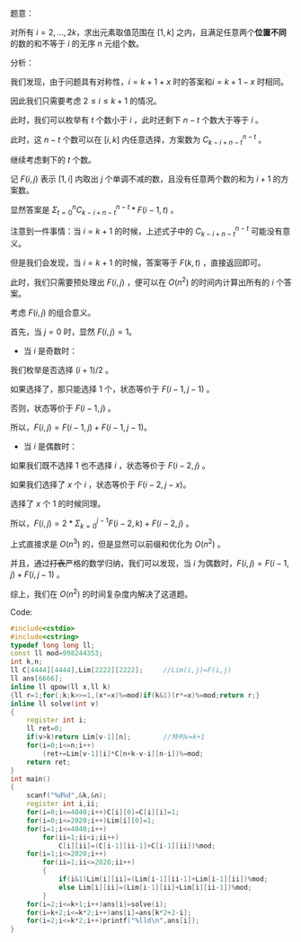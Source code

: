 题意：

对所有 $i=2,...,2k$，求出元素取值范围在 $[1,k]$ 之内，且满足任意两个**位置不同**的数的和不等于 $i$ 的无序 $n$ 元组个数。

分析：

我们发现，由于问题具有对称性，$i=k+1+x$ 时的答案和$i=k+1-x$ 时相同。

因此我们只需要考虑 $2 \leq i \leq k+1$ 的情况。

此时，我们可以枚举有 $t$ 个数小于 $i$ ，此时还剩下 $n-t$ 个数大于等于 $i$ 。

此时，这 $n-t$ 个数可以在 $[i,k]$ 内任意选择，方案数为 $C_{k-i+n-t}^{n-t}$ 。

继续考虑剩下的 $t$ 个数。

记 $F(i,j)$ 表示 $[1,i]$ 内取出 $j$ 个单调不减的数，且没有任意两个数的和为 $i+1$ 的方案数。

显然答案是 $\Sigma_{t=0}^{n} C_{k-i+n-t}^{n-t}*F(i-1,t)$ 。

注意到一件事情：当 $i=k+1$ 的时候，上述式子中的 $C_{k-i+n-t}^{n-t}$ 可能没有意义。

但是我们会发现，当 $i=k+1$ 的时候，答案等于 $F(k,t)$ ，直接返回即可。

此时，我们只需要预处理出 $F(i,j)$ ，便可以在 $O(n^2)$ 的时间内计算出所有的 $i$ 个答案。

考虑 $F(i,j)$ 的组合意义。

首先，当 $j=0$ 时，显然 $F(i,j)=1$。

- 当 $i$ 是奇数时：

我们枚举是否选择 $(i+1)/2$ 。

如果选择了，那只能选择 $1$ 个，状态等价于 $F(i-1,j-1)$ 。

否则，状态等价于 $F(i-1,j)$ 。

所以，$F(i,j)=F(i-1,j)+F(i-1,j-1)$。

- 当 $i$ 是偶数时：

如果我们既不选择 $1$ 也不选择 $i$ ，状态等价于 $F(i-2,j)$ 。

如果我们选择了 $x$ 个 $i$ ，状态等价于 $F(i-2,j-x)$。

选择了 $x$ 个 $1$ 的时候同理。

所以，$F(i,j)=2*\Sigma_{k=0}^{j-1}F(i-2,k)+F(i-2,j)$ 。

上式直接求是 $O(n^3)$ 的，但是显然可以前缀和优化为 $O(n^2)$ 。

并且，通过~~打表~~严格的数学归纳，我们可以发现，当 $i$ 为偶数时，$F(i,j)=F(i-1,j)+F(i,j-1)$ 。

综上，我们在 $O(n^2)$ 的时间复杂度内解决了这道题。

Code:

```cpp
#include<cstdio>
#include<cstring>
typedef long long ll;
const ll mod=998244353;
int k,n;
ll C[4444][4444],Lim[2222][2222];     //Lim(i,j)=F(i,j)
ll ans[6666];
inline ll qpow(ll x,ll k)
{ll r=1;for(;k;k>>=1,(x*=x)%=mod)if(k&1)(r*=x)%=mod;return r;}
inline ll solve(int v)
{
	register int i;
	ll ret=0;
    if(v>k)return Lim[v-1][n];        //特判v=k+1
	for(i=0;i<=n;i++)
		(ret+=Lim[v-1][i]*C[n+k-v-i][n-i])%=mod;
	return ret;
}
int main()
{
	scanf("%d%d",&k,&n);
	register int i,ii;
	for(i=0;i<=4040;i++)C[i][0]=C[i][i]=1;
	for(i=0;i<=2020;i++)Lim[i][0]=1;
	for(i=1;i<=4040;i++)
		for(ii=1;ii<i;ii++)
			C[i][ii]=(C[i-1][ii-1]+C[i-1][ii])%mod;
	for(i=1;i<=2020;i++)
		for(ii=1;ii<=2020;ii++)
		{
			if(i&1)Lim[i][ii]=(Lim[i-1][ii-1]+Lim[i-1][ii])%mod;
			else Lim[i][ii]=(Lim[i-1][ii]+Lim[i][ii-1])%mod;
		}
	for(i=2;i<=k+1;i++)ans[i]=solve(i);
	for(i=k+2;i<=k*2;i++)ans[i]=ans[k*2+2-i];
	for(i=2;i<=k*2;i++)printf("%lld\n",ans[i]);
}
```